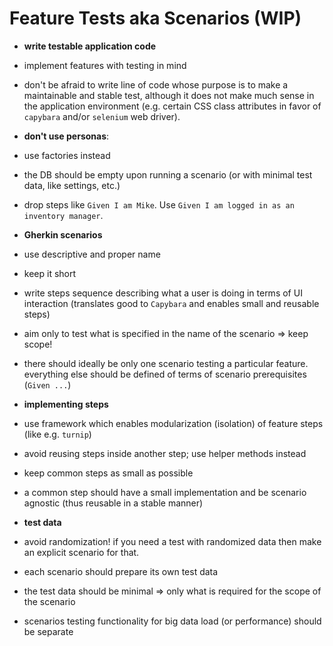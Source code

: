# Feature Tests aka Scenarios (WIP)

* **write testable application code**
 * implement features with testing in mind
 * don't be afraid to write line of code whose purpose is to make a maintainable and stable test, although it does not make much sense in the application environment (e.g. certain CSS class attributes in favor of `capybara` and/or `selenium` web driver).

* **don't use personas**:
 * use factories instead
 * the DB should be empty upon running a scenario (or with minimal test data, like settings, etc.)
 * drop steps like `Given I am Mike`. Use `Given I am logged in as an inventory manager`.

* **Gherkin scenarios**
 * use descriptive and proper name
 * keep it short
 * write steps sequence describing what a user is doing in terms of UI interaction (translates good to `Capybara` and enables small and reusable steps)
 * aim only to test what is specified in the name of the scenario => keep scope!
 * there should ideally be only one scenario testing a particular feature. everything else should be defined of terms of scenario prerequisites (`Given ...`)

* **implementing steps**
 * use framework which enables modularization (isolation) of feature steps (like e.g. `turnip`)
 * avoid reusing steps inside another step; use helper methods instead
 * keep common steps as small as possible
 * a common step should have a small implementation and be scenario agnostic (thus reusable in a stable manner)

* **test data**
 * avoid randomization! if you need a test with randomized data then make an explicit scenario for that.
 * each scenario should prepare its own test data
 * the test data should be minimal => only what is required for the scope of the scenario
 * scenarios testing functionality for big data load (or performance) should be separate